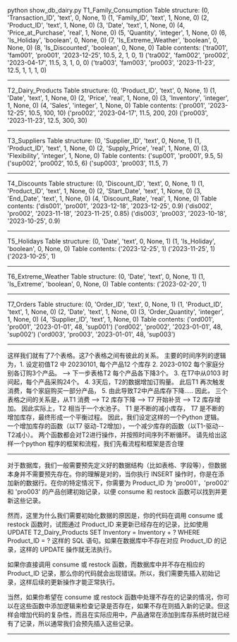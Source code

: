 

 python show_db_dairy.py 
T1_Family_Consumption
Table structure:
(0, 'Transaction_ID', 'text', 0, None, 1)
(1, 'Family_ID', 'text', 1, None, 0)
(2, 'Product_ID', 'text', 1, None, 0)
(3, 'Date', 'text', 1, None, 0)
(4, 'Price_at_Purchase', 'real', 1, None, 0)
(5, 'Quantity', 'integer', 1, None, 0)
(6, 'Is_Holiday', 'boolean', 0, None, 0)
(7, 'Is_Extreme_Weather', 'boolean', 0, None, 0)
(8, 'Is_Discounted', 'boolean', 0, None, 0)
Table contents:
('tra001', 'fam001', 'pro001', '2023-12-25', 10.5, 2, 1, 0, 1)
('tra002', 'fam002', 'pro002', '2023-04-17', 11.5, 3, 1, 0, 0)
('tra003', 'fam003', 'pro003', '2023-11-23', 12.5, 1, 1, 1, 0)

---------------------------

T2_Dairy_Products
Table structure:
(0, 'Product_ID', 'text', 0, None, 1)
(1, 'Date', 'text', 1, None, 0)
(2, 'Price', 'real', 1, None, 0)
(3, 'Inventory', 'integer', 1, None, 0)
(4, 'Sales', 'integer', 1, None, 0)
Table contents:
('pro001', '2023-12-25', 10.5, 100, 10)
('pro002', '2023-04-17', 11.5, 200, 20)
('pro003', '2023-11-23', 12.5, 300, 30)

---------------------------

T3_Suppliers
Table structure:
(0, 'Supplier_ID', 'text', 0, None, 1)
(1, 'Product_ID', 'text', 1, None, 0)
(2, 'Supply_Price', 'real', 1, None, 0)
(3, 'Flexibility', 'integer', 1, None, 0)
Table contents:
('sup001', 'pro001', 9.5, 5)
('sup002', 'pro002', 10.5, 6)
('sup003', 'pro003', 11.5, 7)

---------------------------

T4_Discounts
Table structure:
(0, 'Discount_ID', 'text', 0, None, 1)
(1, 'Product_ID', 'text', 1, None, 0)
(2, 'Start_Date', 'text', 1, None, 0)
(3, 'End_Date', 'text', 1, None, 0)
(4, 'Discount_Rate', 'real', 1, None, 0)
Table contents:
('dis001', 'pro001', '2023-12-18', '2023-12-25', 0.9)
('dis002', 'pro002', '2023-11-18', '2023-11-25', 0.85)
('dis003', 'pro003', '2023-10-18', '2023-10-25', 0.9)

---------------------------

T5_Holidays
Table structure:
(0, 'Date', 'text', 0, None, 1)
(1, 'Is_Holiday', 'boolean', 0, None, 0)
Table contents:
('2023-12-25', 1)
('2023-11-25', 1)
('2023-10-25', 1)

---------------------------

T6_Extreme_Weather
Table structure:
(0, 'Date', 'text', 0, None, 1)
(1, 'Is_Extreme', 'boolean', 0, None, 0)
Table contents:
('2023-02-20', 1)

---------------------------

T7_Orders
Table structure:
(0, 'Order_ID', 'text', 0, None, 1)
(1, 'Product_ID', 'text', 1, None, 0)
(2, 'Date', 'text', 1, None, 0)
(3, 'Order_Quantity', 'integer', 1, None, 0)
(4, 'Supplier_ID', 'text', 1, None, 0)
Table contents:
('ord001', 'pro001', '2023-01-01', 48, 'sup001')
('ord002', 'pro002', '2023-01-01', 48, 'sup002')
('ord003', 'pro003', '2023-01-01', 48, 'sup003')

---------------------------



这样我们就有了7个表格。这7个表格之间有彼此的关系。  主要的时间序列的逻辑为，1. 设定初值T2 中  20230101, 每个产品12 个库存   2. 2023-0102 每个家庭分别各订购3个产品。 --> 下一步表格T2 每个产品各下降3个。 3. 在T7中从0103 时间起，每个产品采购24个。 4. 3天后，T2的数据增加订购量。 此后T1 再次触发消费，每个家庭购买一部分产品， 5. 由此导致T2中产品库存下降..... 因此， 三个表格之间的关系是，从T1 消费 --> T2 库存下降 --> T7 开始补货 --> T2 库存增加。 因此实际上，T2 相当于一个水池子。 T1 是不断的减小库存， T7 是不断的增加库存，最终形成一个平衡过程。 因此，我们设定这样的一个Python 逻辑。 一个增加库存的函数（以T7 驱动-T2增加），一个减少库存的函数（以T1-驱动--T2减小）。 两个函数都会对T2进行操作，并按照时间序列不断循环。 请先给出这样一个python 程序的框架和流程，我们先看流程和框架是否合理

---


对于数据库，我们一般需要预先定义好的数据结构（比如表格、字段等），但数据本身并不需要预先存在。你的理解是对的，当你执行 INSERT 操作时，你是在添加新的数据行。在你的特定情况下，你需要为 Product_ID 为 'pro001'，'pro002' 和 'pro003' 的产品创建初始记录，以便 consume 和 restock 函数可以找到并更新这些记录。

然而，这里为什么我们需要初始化数据的原因是，你的代码在调用 consume 或 restock 函数时，试图通过 Product_ID 来更新已经存在的记录，比如使用 UPDATE T2_Dairy_Products SET Inventory = Inventory + ? WHERE Product_ID = ? 这样的 SQL 语句。如果在数据库中不存在对应 Product_ID 的记录，这样的 UPDATE 操作就无法执行。

如果你直接调用 consume 或 restock 函数，而数据库中并不存在相应的 Product_ID 记录，那么你的代码就会出现错误。所以，我们需要先插入初始记录，这样后续的更新操作才能正常执行。

当然，如果你希望在 consume 或 restock 函数中处理不存在的记录的情况，你可以在这些函数中添加逻辑来检查记录是否存在，如果不存在则插入新的记录。但这样会增加代码的复杂性，而且在实际应用中，产品通常在添加到库存系统时就已经有了记录，所以通常我们会预先插入这些记录。

---

